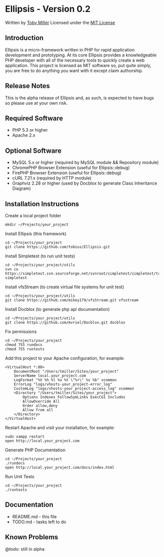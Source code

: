 Ellipsis - Version 0.2
================================================================================
Written by [Toby Miller](tobius.miller@gmail.com)
Licensed under the [MIT License](http://www.opensource.org/licenses/mit-license.php)

Introduction
--------------------------------------------------------------------------------
Ellipsis is a micro-framework written in PHP for rapid application development
and prototyping. At its core Ellipsis provides a knowledgeable PHP developer 
with all of the necessary tools to quickly create a web application. This 
project is licensed as MIT software so, put quite simply, you are free to do 
anything you want with it except claim authorship.

Release Notes
--------------------------------------------------------------------------------
This is the alpha release of Ellipsis and, as such, is expected to have bugs so
please use at your own risk.

Required Software
--------------------------------------------------------------------------------
* PHP 5.3 or higher
* Apache 2.x

Optional Software
--------------------------------------------------------------------------------
* MySQL 5.x or higher (required by MySQL module && Repository module)
* ChromePHP Browser Extension (useful for Ellipsis::debug)
* FirePHP Browser Extension (useful for Ellipsis::debug)
* cURL 7.21.x (required by HTTP module)
* Graphviz 2.28 or higher (used by Docblox to generate Class Inheritance Diagram)

Installation Instructions
--------------------------------------------------------------------------------
Create a local project folder

    mkdir ~/Projects/your_project

Install Ellipsis (this framework)

    cd ~/Projects/your_project
    git clone https://github.com/tobius/Ellipsis.git

Install Simpletest (to run unit tests)

    cd ~/Projects/your_project/utils
    svn co https://simpletest.svn.sourceforge.net/svnroot/simpletest/simpletest/trunk simpletest

Install vfsStream (to create virtual file systems for unit test)

    cd ~/Projects/your_project/utils
    git clone https://github.com/mikey179/vfsStream.git vfsstream

Install Docblox (to generate php api documentation)

    cd ~/Projects/your_project/utils
    git clone https://github.com/mvriel/Docblox.git docblox

Fix permissions

    cd ~/Projects/your_project
    chmod 755 rundocs
    chmod 755 runtests

Add this project to your Apache configuration, for example:

    <VirtualHost *:80>
        DocumentRoot "/Users/tmiller/Sites/your_project"
        ServerName local.your_project.com
        LogFormat "%V %h %l %u %t \"%r\" %s %b" vcommon
        ErrorLog "logs/vhosts-your_project-error_log"
        CustomLog "logs/vhosts-your_project-access_log" vcommon
        <Directory "/Users/tmiller/Sites/your_project">
            Options Indexes FollowSymLinks ExecCGI Includes
            AllowOverride All
            Order allow,deny
            Allow from all
        </Directory>
    </VirtualHost>

Restart Apache and visit your installation, for example:

    sudo xampp restart
    open http://local.your_project.com

Generate PHP Documentation

    cd ~/Projects/your_project
    ./rundocs
    open http://local.your_project.com/docs/index.html

Run Unit Tests

    cd ~/Projects/your_project
    ./runtests

Documentation
--------------------------------------------------------------------------------
* README.md - this file
* TODO.md - tasks left to do

Known Problems
--------------------------------------------------------------------------------
@todo: still in alpha

